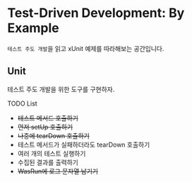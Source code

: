 # Test-Driven Development: By Example

`테스트 주도 개발`을 읽고 xUnit 예제를 따라해보는 공간입니다.

## Unit

테스트 주도 개발을 위한 도구를 구현하자.

TODO List
- ~~테스트 메서드 호출하기~~
- ~~먼저 setUp 호출하기~~
- ~~나중에 tearDown 호출하기~~
- 테스트 메서드가 실패하더라도 tearDown 호출하기
- 여러 개의 테스트 실행하기
- 수집된 결과를 출력하기
- ~~WasRun에 로그 문자열 남기기~~
